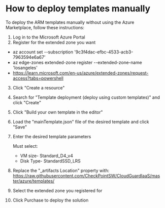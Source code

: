 # How to deploy templates manually
To deploy the ARM templates manually without using the Azure Marketplace, follow these instructions:

1. Log in to the Microsoft Azure Portal
2. Register for the extended zone you want
- az account set --subscription '9c3f4dac-efbc-4533-acb3-7963594e6a67'
- az edge-zones extended-zone register --extended-zone-name 'losangeles'
- https://learn.microsoft.com/en-us/azure/extended-zones/request-access?tabs=powershell

3. Click "Create a resource"
4. Search for "Template deployment (deploy using custom templates)" and click "Create"
5. Click "Build your own template in the editor"
6. Load the "mainTemplate.json" file of the desired template and click "Save"
7. Enter the desired template parameters

     Must select:
    - VM size- Standard_D4_v4
    - Disk Type- StandardSSD_LRS
      
8. Replace the "_artifacts Location" property with:
    https://raw.githubusercontent.com/CheckPointSW/CloudGuardIaaS/master/azure/templates/
9. Select the extended zone you registered for
10. Click Purchase to deploy the solution
